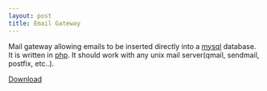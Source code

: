 ```yaml
--- 
layout: post
title: Email Gateway
---
```

Mail gateway allowing emails to be inserted directly into a [mysql](http://mysql.com) database. It is written in [php](http://php.net). It should work with any unix mail server(qmail, sendmail, postfix, etc..).

[Download](/wp-content/uploads/posts/email-gateway/email_gateway.tar.gz)
